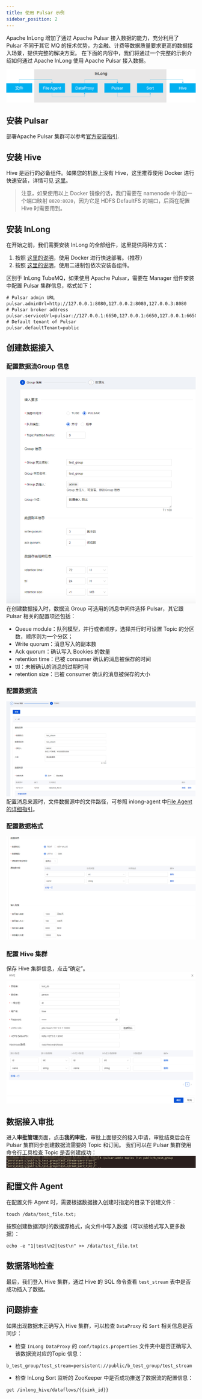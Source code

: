 ```yaml
---
title: 使用 Pulsar 示例
sidebar_position: 2
---
```


Apache InLong 增加了通过 Apache Pulsar 接入数据的能力，充分利用了 Pulsar 不同于其它 MQ 的技术优势，为金融、计费等数据质量要求更高的数据接入场景，提供完整的解决方案。
在下面的内容中，我们将通过一个完整的示例介绍如何通过 Apache InLong 使用 Apache Pulsar 接入数据。

![Create Group](img/pulsar-arch.png)

## 安装 Pulsar
部署Apache Pulsar 集群可以参考[官方安装指引](https://pulsar.apache.org/docs/en/standalone/).

## 安装 Hive
Hive 是运行的必备组件。如果您的机器上没有 Hive，这里推荐使用 Docker 进行快速安装，详情可见 [这里](https://github.com/big-data-europe/docker-hive)。

> 注意，如果使用以上 Docker 镜像的话，我们需要在 namenode 中添加一个端口映射 `8020:8020`，因为它是 HDFS DefaultFS 的端口，后面在配置 Hive 时需要用到。

## 安装 InLong
在开始之前，我们需要安装 InLong 的全部组件，这里提供两种方式：
1. 按照 [这里的说明](deployment/docker.md)，使用 Docker 进行快速部署。（推荐）
2. 按照 [这里的说明](deployment/bare_metal.md)，使用二进制包依次安装各组件。

区别于 InLong TubeMQ，如果使用 Apache Pulsar，需要在 Manager 组件安装中配置 Pulsar 集群信息，格式如下：
```
# Pulsar admin URL
pulsar.adminUrl=http://127.0.0.1:8080,127.0.0.2:8080,127.0.0.3:8080
# Pulsar broker address
pulsar.serviceUrl=pulsar://127.0.0.1:6650,127.0.0.1:6650,127.0.0.1:6650
# Default tenant of Pulsar
pulsar.defaultTenant=public
```

## 创建数据接入
### 配置数据流Group 信息
![](img/pulsar-group.png)
在创建数据接入时，数据流 Group 可选用的消息中间件选择 Pulsar，其它跟 Pulsar 相关的配置项还包括：
- Queue module：队列模型，并行或者顺序，选择并行时可设置 Topic 的分区数，顺序则为一个分区；
- Write quorum：消息写入的副本数
- Ack quorum：确认写入 Bookies 的数量
- retention time：已被 consumer 确认的消息被保存的时间
- ttl：未被确认的消息的过期时间
- retention size：已被 consumer 确认的消息被保存的大小

### 配置数据流
![](img/pulsar-stream.png)
配置消息来源时，文件数据源中的文件路径，可参照 inlong-agent 中[File Agent的详细指引](https://inlong.apache.org/docs/next/modules/agent/file#file-agent-configuration)。

### 配置数据格式
![](img/pulsar-data.png)

### 配置 Hive 集群
保存 Hive 集群信息，点击“确定”。
![](img/pulsar-hive.png)

## 数据接入审批
进入**审批管理**页面，点击**我的审批**，审批上面提交的接入申请，审批结束后会在 Pulsar 集群同步创建数据流需要的 Topic 和订阅。
我们可以在 Pulsar 集群使用命令行工具检查 Topic 是否创建成功：
![](img/pulsar-topic.png)

## 配置文件 Agent
在配置文件 Agent 时，需要根据数据接入创建时指定的目录下创建文件：
```
touch /data/test_file.txt;
```

按照创建数据流时的数据源格式，向文件中写入数据（可以按格式写入更多数据）：
```
echo -e "1|test\n2|test\n" >> /data/test_file.txt
```

## 数据落地检查

最后，我们登入 Hive 集群，通过 Hive 的 SQL 命令查看 `test_stream` 表中是否成功插入了数据。

## 问题排查
如果出现数据未正确写入 Hive 集群，可以检查 `DataProxy` 和 `Sort` 相关信息是否同步：
- 检查 `InLong DataProxy` 的 `conf/topics.properties` 文件夹中是否正确写入该数据流对应的Topic 信息：
```
b_test_group/test_stream=persistent://public/b_test_group/test_stream
```

- 检查 InLong Sort 监听的 ZooKeeper 中是否成功推送了数据流的配置信息：
```
get /inlong_hive/dataflows/{{sink_id}}
```


